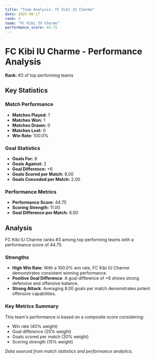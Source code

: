 ```yaml
---
title: "Team Analysis: FC Kibi IU Charme"
date: 2025-08-17
rank: 3
team: "FC Kibi IU Charme"
performance_score: 44.75
---
```


# FC Kibi IU Charme - Performance Analysis

**Rank:** #3 of top performing teams

## Key Statistics

### Match Performance
- **Matches Played:** 1
- **Matches Won:** 1
- **Matches Drawn:** 0
- **Matches Lost:** 0
- **Win Rate:** 100.0%

### Goal Statistics
- **Goals For:** 8
- **Goals Against:** 2
- **Goal Difference:** +6
- **Goals Scored per Match:** 8.00
- **Goals Conceded per Match:** 2.00

### Performance Metrics
- **Performance Score:** 44.75
- **Scoring Strength:** 11.00
- **Goal Difference per Match:** 6.00

## Analysis

FC Kibi IU Charme ranks #3 among top performing teams with a performance score of 44.75.

### Strengths
- **High Win Rate**: With a 100.0% win rate, FC Kibi IU Charme demonstrates consistent winning performance.
- **Positive Goal Difference**: A goal difference of +6 shows strong defensive and offensive balance.
- **Strong Attack**: Averaging 8.00 goals per match demonstrates potent offensive capabilities.

### Key Metrics Summary

This team's performance is based on a composite score considering:
- Win rate (40% weight)
- Goal difference (25% weight) 
- Goals scored per match (20% weight)
- Scoring strength (15% weight)

*Data sourced from match statistics and performance analytics.*
